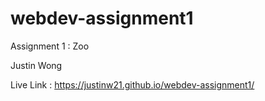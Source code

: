 # webdev-assignment1

Assignment 1 : Zoo

Justin Wong

Live Link : https://justinw21.github.io/webdev-assignment1/